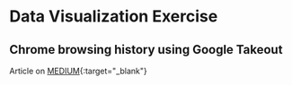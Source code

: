 # Data Visualization Exercise
## Chrome browsing history using Google Takeout

Article on [MEDIUM](https://medium.com/@micho/3580e6edee26){:target="_blank"}
